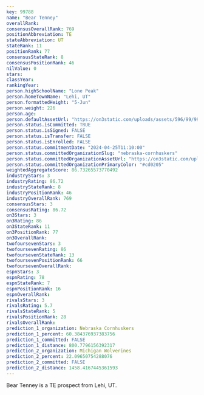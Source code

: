 ```yaml
---
key: 99788
name: "Bear Tenney"
overallRank: 
consensusOverallRank: 769
positionAbbreviation: TE
stateAbbreviation: UT
stateRank: 11
positionRank: 77
consensusStateRank: 8
consensusPositionRank: 46
nilValue: 0
stars: 
classYear: 
rankingYear: 
person.highSchoolName: "Lone Peak"
person.homeTownName: "Lehi, UT"
person.formattedHeight: "5-Jun"
person.weight: 226
person.age: 
person.defaultAssetUrl: "https://on3static.com/uploads/assets/596/99/99596.jpg"
person.status.isCommitted: TRUE
person.status.isSigned: FALSE
person.status.isTransfer: FALSE
person.status.isEnrolled: FALSE
person.status.commitmentDate: "2024-04-25T11:10:00"
person.status.committedOrganizationSlug: "nebraska-cornhuskers"
person.status.committedOrganizationAssetUrl: "https://on3static.com/uploads/assets/86/150/150086.svg"
person.status.committedOrganizationPrimaryColor: "#cd0205"
weightedAggregateScore: 86.73265573770492
industryStars: 3
industryRating: 86.72
industryStateRank: 8
industryPositionRank: 46
industryOverallRank: 769
consensusStars: 3
consensusRating: 86.72
on3Stars: 3
on3Rating: 86
on3StateRank: 11
on3PositionRank: 77
on3OverallRank: 
twofoursevenStars: 3
twofoursevenRating: 86
twofoursevenStateRank: 13
twofoursevenPositionRank: 66
twofoursevenOverallRank: 
espnStars: 3
espnRating: 78
espnStateRank: 7
espnPositionRank: 16
espnOverallRank: 
rivalsStars: 3
rivalsRating: 5.7
rivalsStateRank: 5
rivalsPositionRank: 28
rivalsOverallRank: 
prediction_1_organization: Nebraska Cornhuskers
prediction_1_percent: 60.384376937383756
prediction_1_committed: FALSE
prediction_1_distance: 800.7796156392317
prediction_2_organization: Michigan Wolverines
prediction_2_percent: 22.09650754288076
prediction_2_committed: FALSE
prediction_2_distance: 1458.4167445361593
---
```

Bear Tenney is a TE prospect from Lehi, UT.